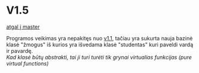 # V1.5
[atgal į master](https://github.com/auteea/2-uzduotis)

Programos veikimas yra nepakitęs nuo [v1.1](https://github.com/auteea/2-uzduotis/tree/v1.1), tačiau yra sukurta nauja bazinė klasė "žmogus" iš kurios yra išvedama klasė "studentas"  kuri paveldi vardą ir pavardę.\
*Kad klasė būtų abstrakti, tai ji turi turėti tik grynai virtualias funkcijas (pure virtual functions)*
